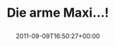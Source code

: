 ---
retweeted: false
source: <a href="http://twitter.com/download/android" rel="nofollow">Twitter for Android</a>
entities:
  hashtags: []
  symbols: []
  user_mentions: []
  urls:
  - url: http://t.co/tyoT1Su
    expanded_url: http://yfrog.com/h345benj
    display_url: yfrog.com/h345benj
    indices:
    - '18'
    - '37'
display_text_range:
- '0'
- '37'
favorite_count: '0'
id_str: '112206243187269632'
truncated: false
retweet_count: '0'
id: '112206243187269632'
possibly_sensitive: false
created_at: Fri Sep 09 16:50:27 +0000 2011
favorited: false
full_text: Die arme Maxi...!
lang: de
quote_url: http://yfrog.com/h345benj
tags:
- pesos/twitter
date: '2011-09-09T16:50:27+00:00'
src: https://twitter.com/bascht/status/112206243187269632
original_url: https://twitter.com/bascht/status/112206243187269632
type: twitter_tweet
text: Die arme Maxi...!
title: 'Die arme Maxi...!

  '

---